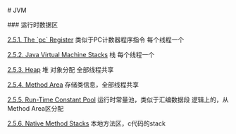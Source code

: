 \# JVM

\### 运行时数据区

[2.5.1. The \`pc\` Register](https://docs.oracle.com/javase/specs/jvms/se8/html/jvms-2.html#jvms-2.5.1) 类似于PC计数器程序指令 每个线程一个

[2.5.2. Java Virtual Machine Stacks](https://docs.oracle.com/javase/specs/jvms/se8/html/jvms-2.html#jvms-2.5.2) 栈 每个线程一个

[2.5.3. Heap](https://docs.oracle.com/javase/specs/jvms/se8/html/jvms-2.html#jvms-2.5.3) 堆 对象分配 全部线程共享

[2.5.4. Method Area](https://docs.oracle.com/javase/specs/jvms/se8/html/jvms-2.html#jvms-2.5.4) 存储类信息，全部线程共享

[2.5.5. Run-Time Constant Pool](https://docs.oracle.com/javase/specs/jvms/se8/html/jvms-2.html#jvms-2.5.5) 运行时常量池，类似于汇编数据段 逻辑上的，从Method Area区分配

[2.5.6. Native Method Stacks](https://docs.oracle.com/javase/specs/jvms/se8/html/jvms-2.html#jvms-2.5.6) 本地方法区，c代码的stack